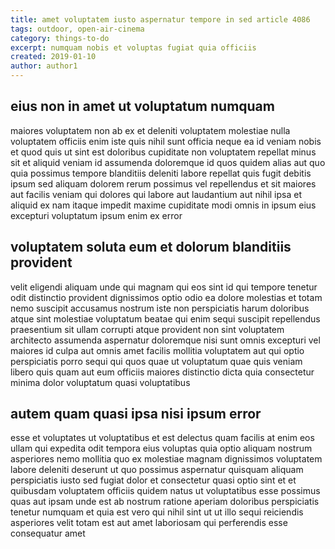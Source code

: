 ```yaml
---
title: amet voluptatem iusto aspernatur tempore in sed article 4086
tags: outdoor, open-air-cinema
category: things-to-do
excerpt: numquam nobis et voluptas fugiat quia officiis
created: 2019-01-10
author: author1
---
```


## eius non in amet ut voluptatum numquam

maiores voluptatem non ab ex et deleniti voluptatem molestiae nulla voluptatem officiis enim iste quis nihil sunt officia neque ea id veniam nobis et quod quis ut sint est doloribus cupiditate non voluptatem repellat minus sit et aliquid veniam id assumenda doloremque id quos quidem alias aut quo quia possimus tempore blanditiis deleniti labore repellat quis fugit debitis ipsum sed aliquam dolorem rerum possimus vel repellendus et sit maiores aut facilis veniam qui dolores qui labore aut laudantium aut nihil ipsa et aliquid ex nam itaque impedit maxime cupiditate modi omnis in ipsum eius excepturi voluptatum ipsum enim ex error

## voluptatem soluta eum et dolorum blanditiis provident

velit eligendi aliquam unde qui magnam qui eos sint id qui tempore tenetur odit distinctio provident dignissimos optio odio ea dolore molestias et totam nemo suscipit accusamus nostrum iste non perspiciatis harum doloribus atque sint molestiae voluptatum beatae qui enim sequi suscipit repellendus praesentium sit ullam corrupti atque provident non sint voluptatem architecto assumenda aspernatur doloremque nisi sunt omnis excepturi vel maiores id culpa aut omnis amet facilis mollitia voluptatem aut qui optio perspiciatis porro sequi qui quos quae ut voluptatum quae quis veniam libero quis quam aut eum officiis maiores distinctio dicta quia consectetur minima dolor voluptatum quasi voluptatibus

## autem quam quasi ipsa nisi ipsum error

esse et voluptates ut voluptatibus et est delectus quam facilis at enim eos ullam qui expedita odit tempora eius voluptas quia optio aliquam nostrum asperiores nemo mollitia quo ex molestiae magnam dignissimos voluptatem labore deleniti deserunt ut quo possimus aspernatur quisquam aliquam perspiciatis iusto sed fugiat dolor et consectetur quasi optio sint et et quibusdam voluptatem officiis quidem natus ut voluptatibus esse possimus quas aut ipsam unde est ab nostrum ratione aperiam doloribus perspiciatis tenetur numquam et quia est vero qui nihil sint ut ut illo sequi reiciendis asperiores velit totam est aut amet laboriosam qui perferendis esse consequatur amet

